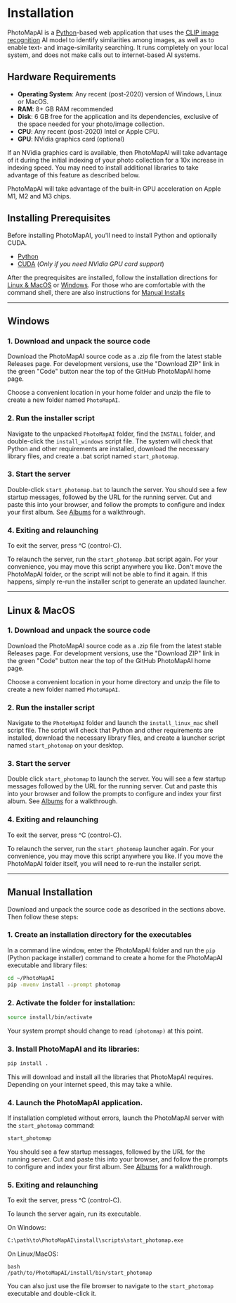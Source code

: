 # Installation

PhotoMapAI is a [Python](https://www.python.org/)-based web application that uses the [CLIP image recognition](https://openai.com/index/clip/) AI model to identify similarities among images, as well as to enable text- and image-similarity searching. It runs completely on your local system, and does not make calls out to internet-based AI systems.

## Hardware Requirements

* **Operating System**: Any recent (post-2020) version of Windows, Linux or MacOS.
* **RAM**: 8+ GB RAM recommended
* **Disk**: 6 GB free for the application and its dependencies, exclusive of the space needed for your photo/image collection.
* **CPU**: Any recent (post-2020) Intel or Apple CPU.
* **GPU**: NVidia graphics card (optional)

If an NVidia graphics card is available, then PhotoMapAI will take advantage of it during the initial indexing of your photo collection for a 10x increase in indexing speed. You may need to install additional libraries to take advantage of this feature as described below.

PhotoMapAI will take advantage of the built-in GPU acceleration on Apple M1, M2 and M3 chips.

## Installing Prerequisites

Before installing PhotoMapAI, you'll need to install Python and optionally CUDA.

- [Python](installation/python.md)
- [CUDA](installation/cuda.md) (*Only if you need NVidia GPU card support*)

After the preqrequisites are installed, follow the installation directions for [Linux & MacOS](#linux-macos) or [Windows](#windows). For those who are comfortable with the command shell, there are also instructions for [Manual Installs](#manual-installation)

---


## Windows

### 1. Download and unpack the source code

Download the PhotoMapAI source code as a .zip file from the latest stable Releases page. For development versions, use the "Download ZIP" link in the green "Code" button near the top of the GitHub PhotoMapAI home page.

Choose a convenient location in your home folder and unzip the file to create a new folder named `PhotoMapAI`.

### 2. Run the installer script

Navigate to the unpacked `PhotoMapAI` folder, find the `INSTALL` folder, and double-click the `install_windows` script file. The system will check that Python and other requirements are installed, download the necessary library files, and create a .bat script named `start_photomap`.

### 3. Start the server

Double-click `start_photomap.bat` to launch the server. You should see a few startup messages, followed by the URL for the running server. Cut and paste this into your browser, and follow the prompts to configure and index your first album. See [Albums](user-guide/albums.md) for a walkthrough.

### 4. Exiting and relaunching

To exit the server, press ^C (control-C). 

To relaunch the server, run the `start_photomap` .bat script again. For your convenience, you may move this script anywhere you like. Don't move the PhotoMapAI folder, or the script will not be able to find it again. If this happens, simply re-run the installer script to generate an updated launcher.

---

## Linux & MacOS

### 1. Download and unpack the source code

Download the PhotoMapAI source code as a .zip file from the latest stable Releases page. For development versions, use the "Download ZIP" link in the green "Code" button near the top of the GitHub PhotoMapAI home page.

Choose a convenient location in your home directory and unzip the file to create a new folder named `PhotoMapAI`.

### 2. Run the installer script

Navigate to the `PhotoMapAI` folder and launch the `install_linux_mac` shell script file. The script will check that Python and other requirements are installed, download the necessary library files, and create a launcher script named `start_photomap` on your desktop.

### 3. Start the server

Double click `start_photomap` to launch the server. You will see a few startup messages followed by the URL for the running server. Cut and paste this into your browser and follow the prompts to configure and index your first album. See [Albums](user-guide/albums.md) for a walkthrough.

### 4. Exiting and relaunching

To exit the server, press ^C (control-C). 

To relaunch the server, run the `start_photomap` launcher again. For your convenience, you may move this script anywhere you like. If you move the PhotoMapAI folder itself, you will need to re-run the installer script.

---

## Manual Installation

Download and unpack the source code as described in the sections above. Then follow these steps:

### 1. Create an installation directory for the executables

In a command line window, enter the PhotoMapAI folder and run the `pip` (Python package installer) command to create a home for the PhotoMapAI executable and library files:

```bash
cd ~/PhotoMapAI
pip -mvenv install --prompt photomap
```

### 2. Activate the folder for installation:

```bash
source install/bin/activate
```

Your system prompt should change to read `(photomap)` at this point.

### 3. Install PhotoMapAI and its libraries:

```bash
pip install .
```

This will download and install all the libraries that PhotoMapAI requires. Depending on your internet speed, this may take a while.

### 4. Launch the PhotoMapAI application.

If installation completed without errors, launch the PhotoMapAI server with the `start_photomap` command:

```bash
start_photomap
```

You should see a few startup messages, followed by the URL for the running server. Cut and paste this into your browser, and follow the prompts to configure and index your first album. See [Albums](user-guide/albums.md) for a walkthrough.

### 5. Exiting and relaunching

To exit the server, press ^C (control-C). 

To launch the server again, run its executable.

On Windows:

```bash
C:\path\to\PhotoMapAI\install\scripts\start_photomap.exe
```

On Linux/MacOS:

```
bash
/path/to/PhotoMapAI/install/bin/start_photomap
```

You can also just use the file browser to navigate to the `start_photomap` executable and double-click it.
